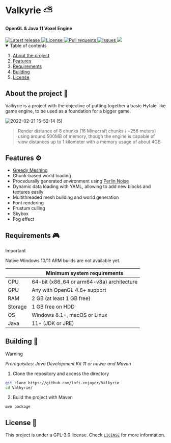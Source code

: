 # Valkyrie ⛅

#### OpenGL &amp; Java 11 Voxel Engine

<div>
  <a href="https://github.com/lofi-enjoyer/Valkyrie/releases/latest">
    <img src="https://img.shields.io/github/v/release/lofi-enjoyer/Valkyrie?include_prereleases" alt="Latest release" />
  </a>
  <a href="https://github.com/lofi-enjoyer/Valkyrie/blob/main/LICENSE">
    <img src="https://img.shields.io/badge/license-GPL--3.0-blue.svg" alt="License" />
  </a>
  <a href="https://github.com/lofi-enjoyer/Valkyrie/pulls">
    <img src="https://img.shields.io/github/issues-pr/lofi-enjoyer/Valkyrie" alt="Pull requests" />
  </a>
  <a href="https://github.com/lofi-enjoyer/Valkyrie/issues">
    <img src="https://img.shields.io/github/issues/lofi-enjoyer/Valkyrie" alt="Issues" />
  </a>
  <a href="https://discord.gg/wdq3RP6xxY">
    <img src="https://img.shields.io/badge/discord-Project_Valkyrie-blue?logo=discord">
  </a>
</div>

<details open="open">
  <summary>Table of contents</summary>
  <ol>
    <li><a href="#about-the-project">About the project</a></li>
    <li><a href="#features">Features</a></li>
    <li><a href="#requirements">Requirements</a></li>
    <li><a href="#building">Building</a></li>
    <li><a href="#license">License</a></li>
  </ol>
</details>

<div id="about-the-project"></div>

## About the project 📝

Valkyrie is a project with the objective of putting together a basic Hytale-like game engine, to be used as a foundation for a bigger game.

![2022-02-21 15-52-14 (5)](https://user-images.githubusercontent.com/25750692/155811531-ac8be712-774b-420f-b6e2-2bbdf0e50922.gif)

> Render distance of 8 chunks (16 Minecraft chunks / ~256 meters) using around 500MB of memory, though the engine is capable of view distances up to 1 kilometer with a memory usage of about 4GB

<div id="features"></div>

## Features ⚙

- [Greedy Meshing](https://0fps.net/2012/07/07/meshing-minecraft-part-2/)
- Chunk-based world loading
- Procedurally generated environment using [Perlin Noise](https://en.wikipedia.org/wiki/Perlin_noise)
- Dynamic data loading with YAML, allowing to add new blocks and textures easily
- Multithreaded mesh building and world generation
- Font rendering
- Frustum culling
- Skybox
- Fog effect

<div id="requirements"></div>

## Requirements 🎮

>[!IMPORTANT]
> Native Windows 10/11 ARM builds are not available yet.

|           | Minimum system requirements                   |
|-----------|-----------------------------------------------|
| CPU       | 64-bit (x86_64 or arm64-v8a) architecture     |
| GPU       | Any with OpenGL 4.6+ support                  |
| RAM       | 2 GB (at least 1 GB free)                     |
| Storage   | 1 GB free on HDD                              |
| OS        | Windows 8.1+, macOS or Linux                  |
| Java      | 11+ (JDK or JRE)                              |

<div id="building"></div>

## Building 🚀 

>[!WARNING]
>_Prerequisites: Java Development Kit 11 or newer and Maven_

1. Clone the repository and access the directory
```sh
git clone https://github.com/lofi-enjoyer/Valkyrie
cd Valkyrie/
```

2. Build the project with Maven

```sh
mvn package
```

<div id="license"></div>

## License 📜 

This project is under a GPL-3.0 license. Check [`LICENSE`](https://github.com/lofi-enjoyer/Valkyrie/blob/master/LICENSE) for more information.
